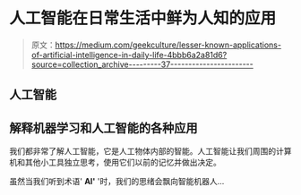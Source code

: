 # 人工智能在日常生活中鲜为人知的应用

> 原文：<https://medium.com/geekculture/lesser-known-applications-of-artificial-intelligence-in-daily-life-4bbb6a2a81d6?source=collection_archive---------37----------------------->

## 人工智能

## 解释机器学习和人工智能的各种应用

我们都非常了解人工智能，它是人工物体内部的智能。人工智能让我们周围的计算机和其他小工具独立思考，使用它们以前的记忆并做出决定。

虽然当我们听到术语' **AI'** '时，我们的思绪会飘向智能机器人…
